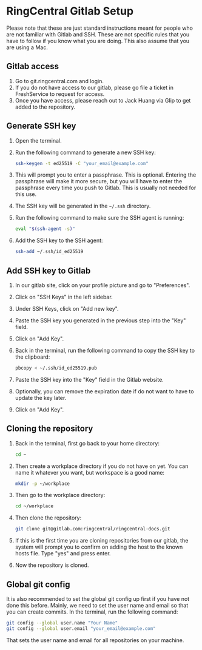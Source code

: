 # RingCentral Gitlab Setup

Please note that these are just standard instructions meant for people who are not familiar with Gitlab and SSH. These are not specific rules that you have to follow if you know what you are doing. This also assume that you are using a Mac.

## Gitlab access

1. Go to git.ringcentral.com and login.
2. If you do not have access to our gitlab, please go file a ticket in FreshService to request for access.
3. Once you have access, please reach out to Jack Huang via Glip to get added to the repository.

## Generate SSH key

1. Open the terminal.
2. Run the following command to generate a new SSH key:

    ```bash
    ssh-keygen -t ed25519 -C "your_email@example.com"
    ```

3. This will prompt you to enter a passphrase. This is optional. Entering the passphrase will make it more secure, but you will have to enter the passphrase every time you push to Gitlab. This is usually not needed for this use.
4. The SSH key will be generated in the `~/.ssh` directory.
5. Run the following command to make sure the SSH agent is running:

    ```bash
    eval "$(ssh-agent -s)"
    ```

6. Add the SSH key to the SSH agent:

    ```bash
    ssh-add ~/.ssh/id_ed25519
    ```

## Add SSH key to Gitlab

1. In our gitlab site, click on your profile picture and go to "Preferences".
2. Click on "SSH Keys" in the left sidebar.
3. Under SSH Keys, click on "Add new key".
4. Paste the SSH key you generated in the previous step into the "Key" field.
5. Click on "Add Key".
6. Back in the terminal, run the following command to copy the SSH key to the clipboard:

    ```bash
    pbcopy < ~/.ssh/id_ed25519.pub
    ```

7. Paste the SSH key into the "Key" field in the Gitlab website.
8. Optionally, you can remove the expiration date if do not want to have to update the key later.
9. Click on "Add Key".

## Cloning the repository

1. Back in the terminal, first go back to your home directory:

    ```bash
    cd ~
    ```

2. Then create a workplace directory if you do not have on yet. You can name it whatever you want, but workspace is a good name:

    ```bash
    mkdir -p ~/workplace
    ```

3. Then go to the workplace directory:

    ```bash
    cd ~/workplace
    ```

4. Then clone the repository:

    ```bash
    git clone git@gitlab.com:ringcentral/ringcentral-docs.git
    ```

5. If this is the first time you are cloning repositories from our gitlab, the system will prompt you to confirm on adding the host to the known hosts file. Type "yes" and press enter.

6. Now the repository is cloned.

## Global git config

It is also recommended to set the global git config up first if you have not done this before. Mainly, we need to set the user name and email so that you can create commits. In the terminal, run the following command:

```bash
git config --global user.name "Your Name"
git config --global user.email "your_email@example.com"
```

That sets the user name and email for all repositories on your machine.
